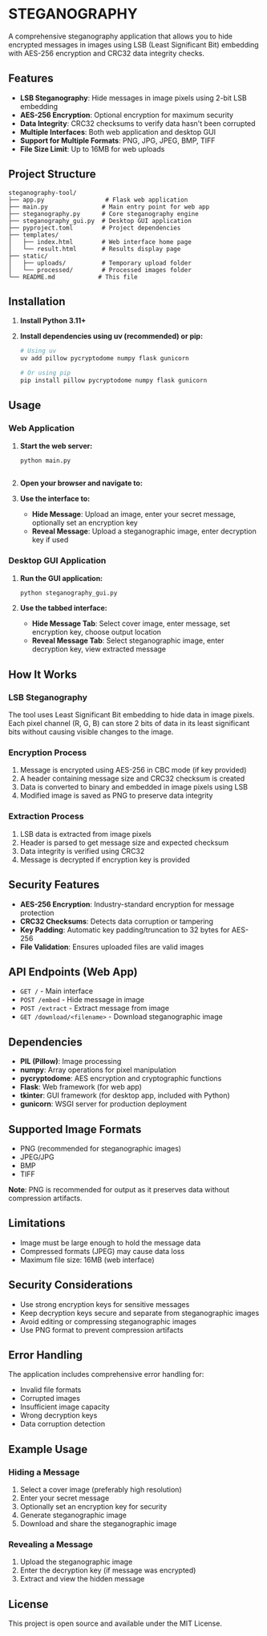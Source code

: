 # STEGANOGRAPHY


A comprehensive steganography application that allows you to hide encrypted messages in images using LSB (Least Significant Bit) embedding with AES-256 encryption and CRC32 data integrity checks.

## Features

- **LSB Steganography**: Hide messages in image pixels using 2-bit LSB embedding
- **AES-256 Encryption**: Optional encryption for maximum security
- **Data Integrity**: CRC32 checksums to verify data hasn't been corrupted
- **Multiple Interfaces**: Both web application and desktop GUI
- **Support for Multiple Formats**: PNG, JPG, JPEG, BMP, TIFF
- **File Size Limit**: Up to 16MB for web uploads

## Project Structure

```
steganography-tool/
├── app.py                 # Flask web application
├── main.py               # Main entry point for web app
├── steganography.py      # Core steganography engine
├── steganography_gui.py  # Desktop GUI application
├── pyproject.toml        # Project dependencies
├── templates/
│   ├── index.html        # Web interface home page
│   └── result.html       # Results display page
├── static/
│   ├── uploads/          # Temporary upload folder
│   └── processed/        # Processed images folder
└── README.md            # This file
```

## Installation

1. **Install Python 3.11+**

2. **Install dependencies using uv (recommended) or pip:**
   ```bash
   # Using uv
   uv add pillow pycryptodome numpy flask gunicorn

   # Or using pip
   pip install pillow pycryptodome numpy flask gunicorn
   ```

## Usage

### Web Application

1. **Start the web server:**
   ```bash
   python main.py
  
   ```

2. **Open your browser and navigate to:**
 

3. **Use the interface to:**
   - **Hide Message**: Upload an image, enter your secret message, optionally set an encryption key
   - **Reveal Message**: Upload a steganographic image, enter decryption key if used

### Desktop GUI Application

1. **Run the GUI application:**
   ```bash
   python steganography_gui.py
   ```

2. **Use the tabbed interface:**
   - **Hide Message Tab**: Select cover image, enter message, set encryption key, choose output location
   - **Reveal Message Tab**: Select steganographic image, enter decryption key, view extracted message

## How It Works

### LSB Steganography
The tool uses Least Significant Bit embedding to hide data in image pixels. Each pixel channel (R, G, B) can store 2 bits of data in its least significant bits without causing visible changes to the image.

### Encryption Process
1. Message is encrypted using AES-256 in CBC mode (if key provided)
2. A header containing message size and CRC32 checksum is created
3. Data is converted to binary and embedded in image pixels using LSB
4. Modified image is saved as PNG to preserve data integrity

### Extraction Process
1. LSB data is extracted from image pixels
2. Header is parsed to get message size and expected checksum
3. Data integrity is verified using CRC32
4. Message is decrypted if encryption key is provided

## Security Features

- **AES-256 Encryption**: Industry-standard encryption for message protection
- **CRC32 Checksums**: Detects data corruption or tampering
- **Key Padding**: Automatic key padding/truncation to 32 bytes for AES-256
- **File Validation**: Ensures uploaded files are valid images

## API Endpoints (Web App)

- `GET /` - Main interface
- `POST /embed` - Hide message in image
- `POST /extract` - Extract message from image
- `GET /download/<filename>` - Download steganographic image

## Dependencies

- **PIL (Pillow)**: Image processing
- **numpy**: Array operations for pixel manipulation
- **pycryptodome**: AES encryption and cryptographic functions
- **Flask**: Web framework (for web app)
- **tkinter**: GUI framework (for desktop app, included with Python)
- **gunicorn**: WSGI server for production deployment

## Supported Image Formats

- PNG (recommended for steganographic images)
- JPEG/JPG
- BMP
- TIFF

**Note**: PNG is recommended for output as it preserves data without compression artifacts.

## Limitations

- Image must be large enough to hold the message data
- Compressed formats (JPEG) may cause data loss
- Maximum file size: 16MB (web interface)

## Security Considerations

- Use strong encryption keys for sensitive messages
- Keep decryption keys secure and separate from steganographic images
- Avoid editing or compressing steganographic images
- Use PNG format to prevent compression artifacts

## Error Handling

The application includes comprehensive error handling for:
- Invalid file formats
- Corrupted images
- Insufficient image capacity
- Wrong decryption keys
- Data corruption detection

## Example Usage

### Hiding a Message
1. Select a cover image (preferably high resolution)
2. Enter your secret message
3. Optionally set an encryption key for security
4. Generate steganographic image
5. Download and share the steganographic image

### Revealing a Message
1. Upload the steganographic image
2. Enter the decryption key (if message was encrypted)
3. Extract and view the hidden message

## License
This project is open source and available under the MIT License.
